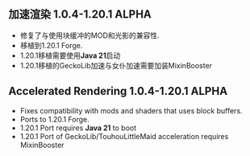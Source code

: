 ## 加速渲染 1.0.4-1.20.1 ALPHA
- 修复了与使用块缓冲的MOD和光影的兼容性.
- 移植到1.20.1 Forge.
- 1.20.1移植需要使用**Java 21**启动
- 1.20.1移植的GeckoLib加速与女仆加速需要加装MixinBooster

## Accelerated Rendering 1.0.4-1.20.1 ALPHA
- Fixes compatibility with mods and shaders that uses block buffers.
- Ports to 1.20.1 Forge.
- 1.20.1 Port requires **Java 21** to boot
- 1.20.1 Port of GeckoLib/TouhouLittleMaid acceleration requires MixinBooster